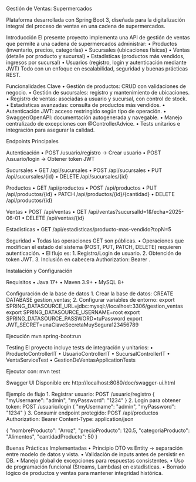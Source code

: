 Gestión de Ventas: Supermercados

Plataforma desarrollada con Spring Boot 3, diseñada para la digitalización integral del proceso de ventas en una cadena de supermercados.

Introducción
El presente proyecto implementa una API de gestión de ventas que permite a una cadena de supermercados administrar:
    • Productos (inventario, precios, categorías)
    • Sucursales (ubicaciones físicas)
    • Ventas (detalle por producto y sucursal)
    • Estadísticas (productos más vendidos, ingresos por sucursal)
    • Usuarios (registro, login y autenticación mediante JWT)
Todo con un enfoque en escalabilidad, seguridad y buenas prácticas REST.

Funcionalidades Clave
    • Gestión de productos: CRUD con validaciones de negocio.
    • Gestión de sucursales: registro y mantenimiento de ubicaciones.
    • Registro de ventas: asociadas a usuario y sucursal, con control de stock.
    • Estadísticas avanzadas: consulta de productos más vendidos.
    • Autenticación JWT: acceso restringido según tipo de operación.
    • Swagger/OpenAPI: documentación autogenerada y navegable.
    • Manejo centralizado de excepciones con @ControllerAdvice.
    • Tests unitarios e integración para asegurar la calidad.


Endpoints Principales

Autenticación
    • POST /usuario/registro → Crear usuario
    • POST /usuario/login → Obtener token JWT

Sucursales
    • GET /api/sucursales
    • POST /api/sucursales
    • PUT /api/sucursales/{id}
    • DELETE /api/sucursales/{id}

Productos
    • GET /api/productos
    • POST /api/productos
    • PUT /api/productos/{id}
    • PATCH /api/productos/{id}/{cantidad}
    • DELETE /api/productos/{id}

Ventas
    • POST /api/ventas
    • GET /api/ventas?sucursalId=1&fecha=2025-06-01
    • DELETE /api/ventas/{id}

Estadísticas
    • GET /api/estadisticas/producto-mas-vendido?topN=5

Seguridad
    • Todas las operaciones GET son públicas.
    • Operaciones que modifican el estado del sistema (POST, PUT, PATCH, DELETE) requieren autenticación.
    • El flujo es:
        1. Registro/Login de usuario.
        2. Obtención de token JWT.
        3. Inclusión en cabecera Authorization: Bearer <token>.


Instalación y Configuración

Requisitos
    • Java 17+
    • Maven 3.9+
    • MySQL 8+

Configuración de la base de datos
    1. Crear la base de datos:
       CREATE DATABASE gestion_ventas;
    2. Configurar variables de entorno:
       export SPRING_DATASOURCE_URL=jdbc:mysql://localhost:3306/gestion_ventas
       export SPRING_DATASOURCE_USERNAME=root
       export SPRING_DATASOURCE_PASSWORD=tuPassword
       export JWT_SECRET=unaClaveSecretaMuySegura123456789

Ejecución
mvn spring-boot:run

Testing
El proyecto incluye tests de integración y unitarios:
    • ProductoControllerIT
    • UsuarioControllerIT
    • SucursalControllerIT
    • VentaServiceTest
    • GestionDeVentasApplicationTests

Ejecutar con:
mvn test

Swagger UI
Disponible en:
http://localhost:8080/doc/swagger-ui.html

Ejemplo de flujo
    1. Registrar usuario:
POST /usuario/registro
{
  "myUsername": "admin",
  "myPassword": "1234"
}
    2. Login para obtener token:
POST /usuario/login
{
  "myUsername": "admin",
  "myPassword": "1234"
}
    3. Consumir endpoint protegido:
POST /api/productos
Authorization: Bearer <token>
Content-Type: application/json

{
  "nombreProducto": "Arroz",
  "precioProducto": 120.5,
  "categoriaProducto": "Alimentos",
  "cantidadProducto": 50
}

Buenas Prácticas Implementadas
    • Principio DTO vs Entity → separación entre modelo de datos y vista.
    • Validación de inputs antes de persistir en DB.
    • Manejo global de excepciones para respuestas consistentes.
    • Uso de programación funcional (Streams, Lambdas) en estadísticas.
    • Borrado lógico de productos y ventas para mantener integridad histórica.

